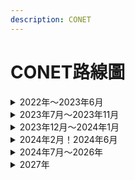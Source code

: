 ```yaml
---
description: CONET
---
```


# CONET路線圖



<details>

<summary>2022年～2023年6月</summary>

公佈CONET願景及專案立項

官網建設，白皮書第一版

研發成果：&#x20;

* **Layer Minus通訊協議**- 基於錢包位址路由的點對點匿名通訊協定。
* **CONET節點主程序：**基於Layer Minus協議開發的網絡數據Relay程序。
* **CONET節點檢測主程序：**基於Layer Minus協議開發的節點發現與監控程序。
* **CONET客戶端平台：**CONET錢包管理，CONET轉帳，dAPPs調用API。
* **CONET客戶端dAPP應用：**CONET隱私瀏覽器Bate

</details>

<details>

<summary>2023年7月～2023年11月</summary>

CONET DePIN協議 - 基於Layer Minus通訊協議，創建的去中心化物理基礎設施。

项目市场，品牌，内容的重新制定。

官网改建及白皮书第二版。

创建官方社交渠道：Twitter；Discord, Telegram, Medium&#x20;

研发成果：

* **CONET協議：**透過區塊鏈技術和$CONET，創建更具韌性的CONET網路基礎設施，並以匿名和公平的方式，獎勵節點貢獻者，推動CONET網路的發展和使用。
* **CONET客戶端dAPP應用：**訪問Web2網絡橋接客戶端CONET代理。

</details>

<details>

<summary>2023年12月～2024年1月</summary>

官网改建及白皮书第三版

推出基于以太坊的ERC-20令牌 - $CONET。

代币在去中心化交易所和二级中心化交易所平台上市。

开放第一阶段节点运营商的加入及奖励机制。

创建CONET生态矩阵。\


</details>

<details>

<summary>2024年2月！2024年6月</summary>

完成CONET隨身攜帶迷你礦機的配送。

接受CONET隨身攜帶迷你礦機購買。&#x20;

升級至對應CoNET隨身攜帶迷你礦機參與的第二階段節點營運商的獎勵機制

研發：&#x20;

CONET伺服器端企業級應用程式套件 (SDK)

CONET客戶端上網隱私工具包 （瀏覽器，聊天軟體，文件分享/傳輸軟體）

BT客戶端

開拓其他網絡遷移使用CONET網絡底層

</details>

<details>

<summary>2024年7月～2026年</summary>

第三階段節點參與者獎勵機制開始。&#x20;

繼續拓展Web2, Web3市場規模，對CONET網路的企業級應用

</details>

<details>

<summary>2027年</summary>

第四階段節點參與者獎勵機制開始。





</details>
